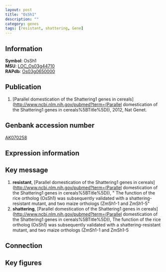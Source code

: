 ```yaml
---
layout: post
title: "OsSh1"
description: ""
category: genes
tags: [resistant, shattering, Gene]
---
```


## Information
__Symbol__: OsSh1  
__MSU__: [LOC_Os03g44710](http://rice.plantbiology.msu.edu/cgi-bin/ORF_infopage.cgi?orf=LOC_Os03g44710)  
__RAPdb__: [Os03g0650000](http://rapdb.dna.affrc.go.jp/viewer/gbrowse_details/irgsp1?name=Os03g0650000)  

## Publication
1. [Parallel domestication of the Shattering1 genes in cereals](http://www.ncbi.nlm.nih.gov/pubmed?term=(Parallel domestication of the Shattering1 genes in cereals%5BTitle%5D)), 2012, Nat Genet.

## Genbank accession number
[AK070258](http://www.ncbi.nlm.nih.gov/nuccore/AK070258)

## Expression information

## Key message
1. __resistant__, [Parallel domestication of the Shattering1 genes in cereals](http://www.ncbi.nlm.nih.gov/pubmed?term=(Parallel domestication of the Shattering1 genes in cereals%5BTitle%5D)), " The function of the rice ortholog (OsSh1) was subsequently validated with a shattering-resistant mutant, and two maize orthologs (ZmSh1-1 and ZmSh1-5"
2. __shattering__, [Parallel domestication of the Shattering1 genes in cereals](http://www.ncbi.nlm.nih.gov/pubmed?term=(Parallel domestication of the Shattering1 genes in cereals%5BTitle%5D)),  The function of the rice ortholog (OsSh1) was subsequently validated with a shattering-resistant mutant, and two maize orthologs (ZmSh1-1 and ZmSh1-5

## Connection

## Key figures


